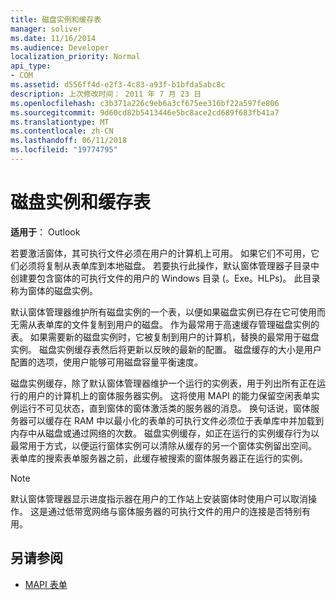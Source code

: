 ```yaml
---
title: 磁盘实例和缓存表
manager: soliver
ms.date: 11/16/2014
ms.audience: Developer
localization_priority: Normal
api_type:
- COM
ms.assetid: d556ff4d-e2f3-4c83-a93f-b1bfda5abc8c
description: 上次修改时间： 2011 年 7 月 23 日
ms.openlocfilehash: c3b371a226c9eb6a3cf675ee316bf22a597fe806
ms.sourcegitcommit: 9d60cd82b5413446e5bc8ace2cd689f683fb41a7
ms.translationtype: MT
ms.contentlocale: zh-CN
ms.lasthandoff: 06/11/2018
ms.locfileid: "19774795"
---
```

# <a name="disk-instances-and-cache-tables"></a>磁盘实例和缓存表

**适用于**： Outlook 
  
若要激活窗体，其可执行文件必须在用户的计算机上可用。 如果它们不可用，它们必须将复制从表单库到本地磁盘。 若要执行此操作，默认窗体管理器子目录中创建要包含窗体的可执行文件的用户的 Windows 目录 (。Exe。HLPs)。 此目录称为窗体的磁盘实例。
  
默认窗体管理器维护所有磁盘实例的一个表，以便如果磁盘实例已存在它可使用而无需从表单库的文件复制到用户的磁盘。 作为最常用于高速缓存管理磁盘实例的表。 如果需要新的磁盘实例时，它被复制到用户的计算机，替换的最常用于磁盘实例。 磁盘实例缓存表然后将更新以反映的最新的配置。 磁盘缓存的大小是用户配置的选项，使用户能够可用磁盘容量平衡速度。
  
磁盘实例缓存，除了默认窗体管理器维护一个运行的实例表，用于列出所有正在运行的用户的计算机上的窗体服务器实例。 这将使用 MAPI 的能力保留空闲表单实例运行不可见状态，直到窗体的窗体激活类的服务器的消息。 换句话说，窗体服务器可以缓存在 RAM 中以最小化的表单的可执行文件必须位于表单库中并加载到内存中从磁盘或通过网络的次数。 磁盘实例缓存，如正在运行的实例缓存行为以最常用于方式，以便运行窗体实例可以清除从缓存的另一个窗体实例留出空间。 表单库的搜索表单服务器之前，此缓存被搜索的窗体服务器正在运行的实例。
  
> [!NOTE]
> 默认窗体管理器显示进度指示器在用户的工作站上安装窗体时使用户可以取消操作。 这是通过低带宽网络与窗体服务器的可执行文件的用户的连接是否特别有用。 
  
## <a name="see-also"></a>另请参阅

- [MAPI 表单](mapi-forms.md)

